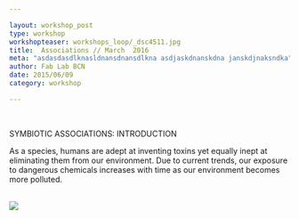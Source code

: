 ```yaml
---

layout: workshop_post
type: workshop
workshopteaser: workshops_loop/_dsc4511.jpg
title:  Associations // March  2016
meta: "asdasdasdlknasldnansdnansdlkna asdjaskdnanskdna janskdjnaksndka"
author: Fab Lab BCN
date: 2015/06/09
category: workshop

---
```


<br>

SYMBIOTIC ASSOCIATIONS: INTRODUCTION



As a species, humans are adept at inventing toxins yet equally inept at eliminating them from our environment. Due to current trends, our exposure to dangerous chemicals increases with time as our environment becomes more polluted.





<br>

<img src="{{site.baseurl}}{{ site.url }}/img/workshops/workshops_loop/symbiotic-associations-2016-full.jpg">


